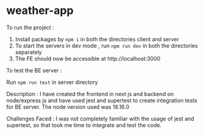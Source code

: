 # weather-app

To run the project :

1. Install packages by `npm i` in both the directories client and server
2. To start the servers in dev mode , run `npm run dev` in both the directories separately
3. The FE should now be accessible at http://localhost:3000


To test the BE server :

Run `npm run test` in server directory

Description : I have created the frontend in next js and backend on node/express js and have used jest and supertest to create integration tests for BE server. The node version used was 18.16.0

Challenges Faced : I was not completely familiar with the usage of jest and supertest, so that took me time to integrate and test the code.